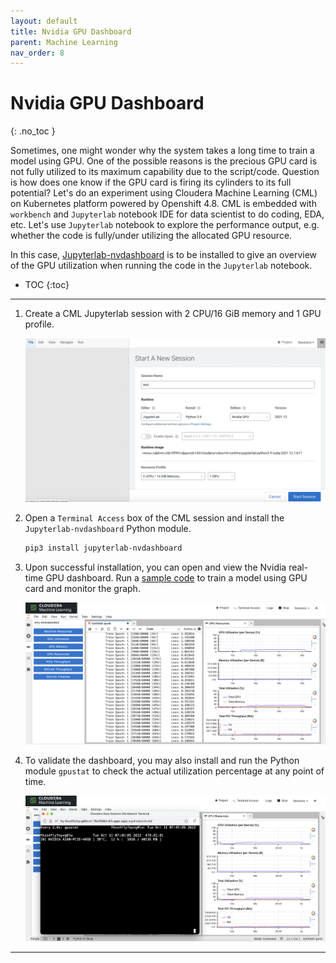 ```yaml
---
layout: default
title: Nvidia GPU Dashboard
parent: Machine Learning
nav_order: 8
---
```


# Nvidia GPU Dashboard
{: .no_toc }

Sometimes, one might wonder why the system takes a long time to train a model using GPU. One of the possible reasons is the precious GPU card is not fully utilized to its maximum capability due to the script/code. Question is how does one know if the GPU card is firing its cylinders to its full potential? Let's do an experiment using Cloudera Machine Learning (CML) on Kubernetes platform powered by Openshift 4.8. CML is embedded with `workbench` and `Jupyterlab` notebook IDE for data scientist to do coding, EDA, etc. Let's use `Jupyterlab` notebook to explore the performance output, e.g. whether the code is fully/under utilizing the allocated GPU resource.

In this case, [Jupyterlab-nvdashboard](https://github.com/rapidsai/jupyterlab-nvdashboard) is to be installed to give an overview of the GPU utilization when running the code in the `Jupyterlab` notebook.


- TOC
{:toc}

---

1. Create a CML Jupyterlab session with 2 CPU/16 GiB memory and 1 GPU profile. 

    ![](../../assets/images/cml/nvdash1.png) 

2. Open a `Terminal Access` box of the CML session and install the `Jupyterlab-nvdashboard` Python module.

    ```bash
    pip3 install jupyterlab-nvdashboard
    ```    

3. Upon successful installation, you can open and view the Nvidia real-time GPU dashboard. Run a [sample code](https://github.com/dennislee22/machineLearning/blob/master/training_torch_nn.py) to train a model using GPU card and monitor the graph.

    ![](../../assets/images/cml/nvdash2.png)
    
4. To validate the dashboard, you may also install and run the Python module `gpustat` to check the actual utilization percentage at any point of time.

    ![](../../assets/images/cml/nvdash3.png) 
    


---